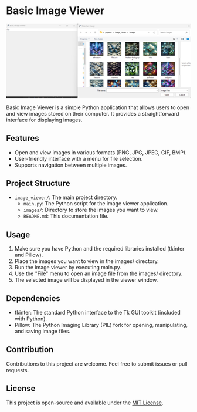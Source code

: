 # Basic Image Viewer

![Basic Image Viewer Screenshot](screenshot.png)

Basic Image Viewer is a simple Python application that allows users to open and view images stored on their computer. It provides a straightforward interface for displaying images.

## Features

- Open and view images in various formats (PNG, JPG, JPEG, GIF, BMP).
- User-friendly interface with a menu for file selection.
- Supports navigation between multiple images.

## Project Structure

- `image_viewer/`: The main project directory.
    - `main.py`: The Python script for the image viewer application.
    - `images/`: Directory to store the images you want to view.
    - `README.md`: This documentation file.

## Usage

1. Make sure you have Python and the required libraries installed (tkinter and Pillow).
2. Place the images you want to view in the images/ directory.
3. Run the image viewer by executing main.py.
4. Use the "File" menu to open an image file from the images/ directory.
5. The selected image will be displayed in the viewer window.

## Dependencies

- tkinter: The standard Python interface to the Tk GUI toolkit (included with Python).
- Pillow: The Python Imaging Library (PIL) fork for opening, manipulating, and saving image files.

## Contribution

Contributions to this project are welcome. Feel free to submit issues or pull requests.

## License

This project is open-source and available under the [MIT License](LICENSE).